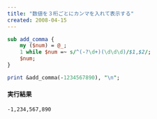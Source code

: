 ```yaml
---
title: "数値を３桁ごとにカンマを入れて表示する"
created: 2008-04-15
---
```


~~~ perl
sub add_comma {
    my ($num) = @_;
    1 while $num =~ s/^(-?\d+)(\d\d\d)/$1,$2/;
    $num;
}

print &add_comma(-1234567890), "\n";
~~~

#### 実行結果

~~~
-1,234,567,890
~~~

